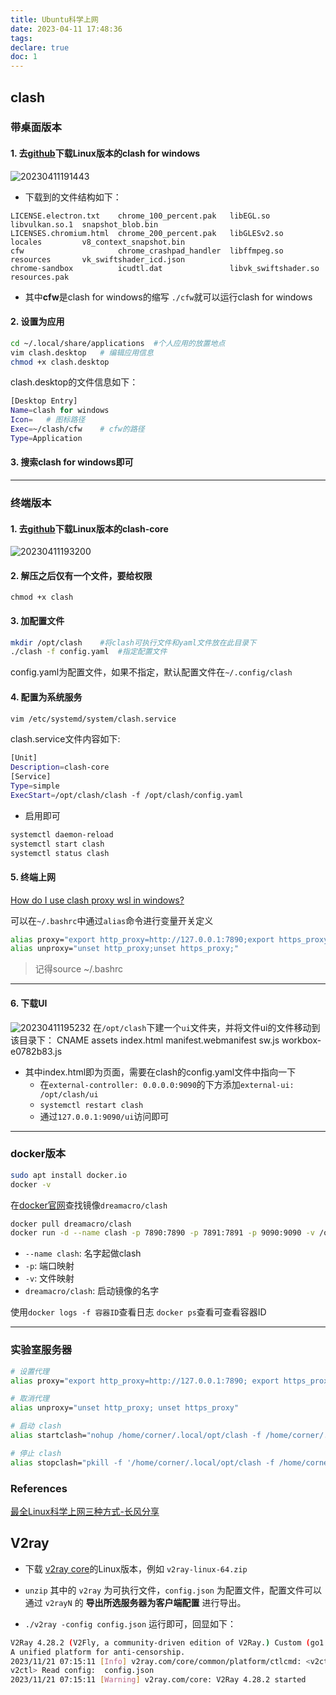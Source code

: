 ```yaml
---
title: Ubuntu科学上网
date: 2023-04-11 17:48:36
tags:
declare: true
doc: 1
---
```

## clash
### 带桌面版本<!--more-->
#### 1. 去[github](https://github.com/Fndroid/clash_for_windows_pkg/releases)下载Linux版本的clash for windows
![20230411191443](https://cdn.jsdelivr.net/gh/Corner430/Picture/images/20230411191443.png)

- 下载到的文件结构如下：
```
LICENSE.electron.txt    chrome_100_percent.pak   libEGL.so             libvulkan.so.1  snapshot_blob.bin
LICENSES.chromium.html  chrome_200_percent.pak   libGLESv2.so          locales         v8_context_snapshot.bin
cfw                     chrome_crashpad_handler  libffmpeg.so          resources       vk_swiftshader_icd.json
chrome-sandbox          icudtl.dat               libvk_swiftshader.so  resources.pak
```
- 其中**cfw**是clash for windows的缩写
`./cfw`就可以运行clash for windows

#### 2. 设置为应用
```bash
cd ~/.local/share/applications  #个人应用的放置地点
vim clash.desktop   # 编辑应用信息
chmod +x clash.desktop
```

clash.desktop的文件信息如下：
```bash
[Desktop Entry]
Name=clash for windows
Icon=   # 图标路径
Exec=~/clash/cfw    # cfw的路径
Type=Application
```

#### 3. 搜索clash for windows即可

---------------------------------------------

### 终端版本
#### 1. 去[github](https://github.com/Dreamacro/clash/releases)下载Linux版本的clash-core
![20230411193200](https://cdn.jsdelivr.net/gh/Corner430/Picture/images/20230411193200.png)

#### 2. 解压之后仅有一个文件，要给权限
`chmod +x clash`

#### 3. 加配置文件
```bash
mkdir /opt/clash    #将clash可执行文件和yaml文件放在此目录下
./clash -f config.yaml  #指定配置文件
```
config.yaml为配置文件，如果不指定，默认配置文件在`~/.config/clash`

#### 4. 配置为系统服务
```bash
vim /etc/systemd/system/clash.service
```
clash.service文件内容如下:
```bash
[Unit]
Description=clash-core
[Service]
Type=simple
ExecStart=/opt/clash/clash -f /opt/clash/config.yaml
```

- 启用即可
```bash
systemctl daemon-reload
systemctl start clash
systemctl status clash
```

#### 5. 终端上网
[How do I use clash proxy wsl in windows?](https://corner430.github.io/2023/04/05/How-do-I-use-clash-proxy-wsl-in-windows/#more)

可以在`~/.bashrc`中通过`alias`命令进行变量开关定义
```bash
alias proxy="export http_proxy=http://127.0.0.1:7890;export https_proxy=http://127.0.0.1:7890"
alias unproxy="unset http_proxy;unset https_proxy;"
```
> 记得source ~/.bashrc

-----------------------------------------------

#### 6. 下载UI
![20230411195232](https://cdn.jsdelivr.net/gh/Corner430/Picture/images/20230411195232.png)
在`/opt/clash`下建一个`ui`文件夹，并将文件ui的文件移动到该目录下：
CNAME  assets  index.html  manifest.webmanifest  sw.js  workbox-e0782b83.js
- 其中index.html即为页面，需要在clash的config.yaml文件中指向一下
    - 在`external-controller: 0.0.0.0:9090`的下方添加`external-ui: /opt/clash/ui`
    - `systemctl restart clash`
    - 通过`127.0.0.1:9090/ui`访问即可

---------------------------------------------------

### docker版本
```bash
sudo apt install docker.io
docker -v
```
在[docker官网](https://hub.docker.com/)查找镜像`dreamacro/clash`
```bash
docker pull dreamacro/clash
docker run -d --name clash -p 7890:7890 -p 7891:7891 -p 9090:9090 -v /opt/clash/config.yaml:/root/.config/clash/config.yaml -v /opt/clash/ui:/opt/clash/ui dreamacro/clash
```
- `--name clash`: 名字起做clash
- `-p`: 端口映射
- `-v`: 文件映射
- `dreamacro/clash`: 启动镜像的名字

使用`docker logs -f 容器ID`查看日志
`docker ps`查看可查看容器ID

-----------------------------------------------
### 实验室服务器
```bash
# 设置代理
alias proxy="export http_proxy=http://127.0.0.1:7890; export https_proxy=http://127.0.0.1:7890"

# 取消代理
alias unproxy="unset http_proxy; unset https_proxy"

# 启动 clash
alias startclash="nohup /home/corner/.local/opt/clash -f /home/corner/.local/opt/config.yaml > /home/corner/.local/opt/output.log 2>&1 &"

# 停止 clash
alias stopclash="pkill -f '/home/corner/.local/opt/clash -f /home/corner/.local/opt/config.yaml'"

```


### References
[最全Linux科学上网三种方式-长风分享](https://www.youtube.com/watch?v=VOlWdNZAq_o&list=WL&index=15&t=942s&ab_channel=%E9%95%BF%E9%A3%8E%E5%88%86%E4%BA%AB)

## V2ray
- 下载 [v2ray core](https://github.com/v2ray/v2ray-core)的Linux版本，例如 `v2ray-linux-64.zip`

- `unzip`
其中的 `v2ray` 为可执行文件，`config.json` 为配置文件，配置文件可以通过 `v2rayN` 的 **导出所选服务器为客户端配置** 进行导出。

- `./v2ray -config config.json` 运行即可，回显如下：

```bash
V2Ray 4.28.2 (V2Fly, a community-driven edition of V2Ray.) Custom (go1.15.2 linux/amd64)
A unified platform for anti-censorship.
2023/11/21 07:15:11 [Info] v2ray.com/core/common/platform/ctlcmd: <v2ctl message>
v2ctl> Read config:  config.json
2023/11/21 07:15:11 [Warning] v2ray.com/core: V2Ray 4.28.2 started
```